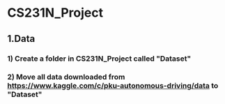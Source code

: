 # CS231N_Project
## 1.Data
### 1) Create a folder in CS231N_Project called "Dataset"
### 2) Move all data downloaded from https://www.kaggle.com/c/pku-autonomous-driving/data to "Dataset"
